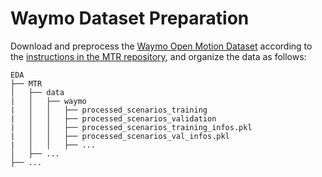 # Waymo Dataset Preparation

Download and preprocess the [Waymo Open Motion Dataset](https://waymo.com/open/) according to the [instructions in the MTR repository](https://github.com/sshaoshuai/MTR/blob/master/docs/DATASET_PREPARATION.md), and organize the data as follows: 
```
EDA
├── MTR
│   ├── data
|   │   ├── waymo
|   │   │   ├── processed_scenarios_training
|   │   │   ├── processed_scenarios_validation
|   │   │   ├── processed_scenarios_training_infos.pkl
|   │   │   ├── processed_scenarios_val_infos.pkl
|   │   │   ├── ...
│   ├── ...
├── ...

```
